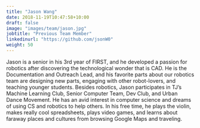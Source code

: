 ```yaml
---
title: "Jason Wang"
date: 2018-11-19T10:47:58+10:00
draft: false
image: "images/team/jason.jpg"
jobtitle: "Previous Team Member"
linkedinurl: "https://github.com/jsonW0"
weight: 50
---
```


Jason is a senior in his 3rd year of FIRST, and he developed a passion for robotics after discovering the technological wonder that is CAD. He is the Documentation and Outreach Lead, and his favorite parts about our robotics team are designing new parts, engaging with other robot-lovers, and teaching younger students. Besides robotics, Jason participates in TJ’s Machine Learning Club, Senior Computer Team, Dev Club, and Urban Dance Movement. He has an avid interest in computer science and dreams of using CS and robotics to help others. In his free time, he plays the violin, makes really cool spreadsheets, plays video games, and learns about faraway places and cultures from browsing Google Maps and traveling.



